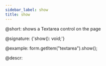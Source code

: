 ```yaml
---
sidebar_label: show
title: show
---          
```


@short: shows a Textarea control on the page
 
@signature: {'show(): void;'}

@example:
form.getItem("textarea").show();



@descr:


